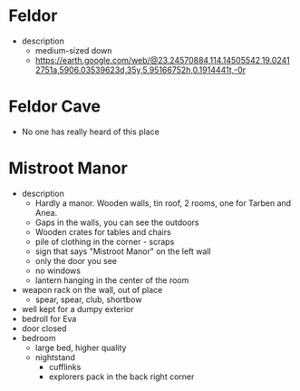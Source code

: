 # Feldor
- description
    + medium-sized down
    + https://earth.google.com/web/@23.24570884,114.14505542,19.02412751a,5906.03539623d,35y,5.95166752h,0.1914441t,-0r

# Feldor Cave
- No one has really heard of this place

# Mistroot Manor
- description
    - Hardly a manor. Wooden walls, tin roof, 2 rooms, one for Tarben and Anea. 
    - Gaps in the walls, you can see the outdoors
    - Wooden crates for tables and chairs
    - pile of clothing in the corner - scraps
    - sign that says "Mistroot Manor" on the left wall
    - only the door you see
    - no windows
    - lantern hanging in the center of the room
- weapon rack on the wall, out of place
    + spear, spear, club, shortbow
- well kept for a dumpy exterior
- bedroll for Eva     
- door closed
- bedroom
    + large bed, higher quality
    + nightstand
        * cufflinks
        - explorers pack in the back right corner
